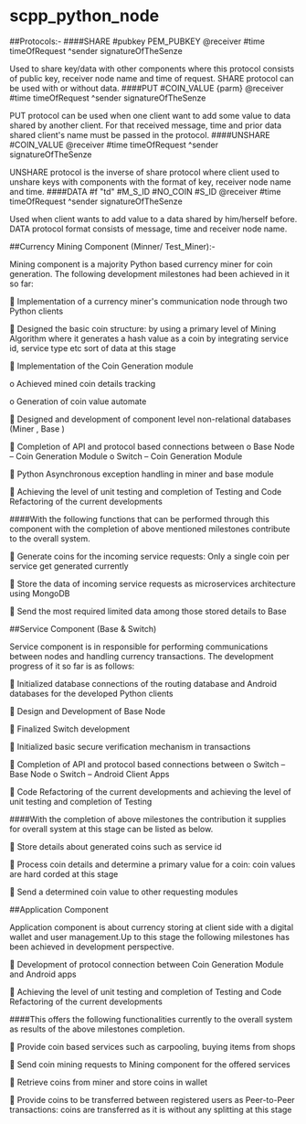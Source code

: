 # scpp_python_node
##Protocols:-
####SHARE #pubkey PEM_PUBKEY @receiver #time timeOfRequest ^sender signatureOfTheSenze

Used to share key/data with other components where this protocol consists of public key, receiver node name and time of request. SHARE protocol can be used with or without data.
####PUT #COIN_VALUE {parm} @receiver #time timeOfRequest ^sender signatureOfTheSenze

PUT protocol can be used when one client want to add some value to data shared by another client. For that received message, time and prior data shared client's name must be passed in the protocol.
####UNSHARE #COIN_VALUE @receiver #time timeOfRequest ^sender signatureOfTheSenze

UNSHARE protocol is the inverse of share protocol where client used to unshare keys with components with the format of key, receiver node name and time.
####DATA #f "td" #M_S_ID <parm> #NO_COIN <parm> #S_ID <parm> @receiver #time timeOfRequest ^sender signatureOfTheSenze

Used when client wants to add value to a data shared by him/herself before. DATA protocol format consists of message, time and receiver node name. 

##Currency Mining Component (Minner/ Test_Miner):-


Mining component is a majority Python based currency miner for coin generation. The following
development milestones had been achieved in it so far:

 Implementation of a currency miner's communication node through two Python clients


 Designed the basic coin structure: by using a primary level of Mining Algorithm where it generates a hash value as a coin by integrating service id, service type etc sort of data at this stage


 Implementation of the Coin Generation module


 o Achieved mined coin details tracking
 
 o Generation of coin value automate
 
 Designed and development of component level non-relational databases (Miner , Base ) 

 Completion of API and protocol based connections between
o Base Node – Coin Generation Module
o Switch – Coin Generation Module


 Python Asynchronous exception handling in miner and base module


 Achieving the level of unit testing and completion of Testing and Code Refactoring of the current
developments

####With the following functions that can be performed through this component with the completion of above mentioned milestones contribute to the overall system.

 Generate coins for the incoming service requests: Only a single coin per service get generated
currently

 Store the data of incoming service requests as microservices architecture using MongoDB

 Send the most required limited data among those stored details to Base

##Service Component (Base & Switch)

Service component is in responsible for performing communications between nodes and handling currency transactions. The development progress of it so far is as follows:

 Initialized database connections of the routing database and Android databases for the
developed Python clients

 Design and Development of Base Node

 Finalized Switch development

 Initialized basic secure verification mechanism in transactions

 Completion of API and protocol based connections between
o Switch – Base Node
o Switch – Android Client Apps

 Code Refactoring of the current developments and achieving the level of unit testing and
completion of Testing

####With the completion of above milestones the contribution it supplies for overall system at this stage can be listed as below.

 Store details about generated coins such as service id

 Process coin details and determine a primary value for a coin: coin values are hard corded at this
stage

 Send a determined coin value to other requesting modules 

##Application Component

Application component is about currency storing at client side with a digital wallet and user management.Up to this stage the following milestones has been achieved in development perspective.

 Development of protocol connection between Coin Generation Module and Android apps

 Achieving the level of unit testing and completion of Testing and Code Refactoring of the current
developments

####This offers the following functionalities currently to the overall system as results of the above milestones completion.

 Provide coin based services such as carpooling, buying items from shops

 Send coin mining requests to Mining component for the offered services

 Retrieve coins from miner and store coins in wallet

 Provide coins to be transferred between registered users as Peer-to-Peer transactions: coins are transferred as it is without any splitting at this stage
